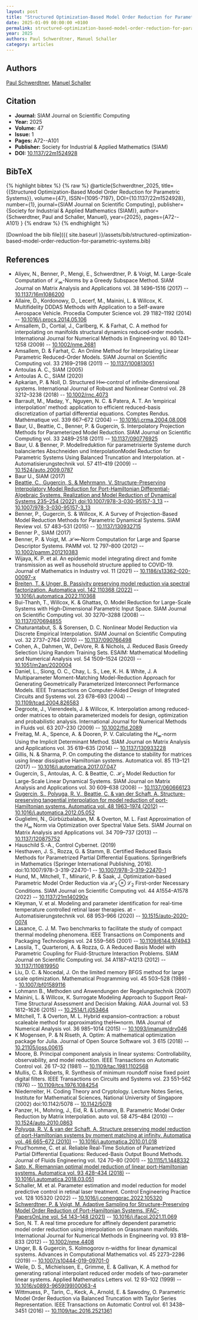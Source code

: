 ```yaml
---
layout: post
title: "Structured Optimization-Based Model Order Reduction for Parametric Systems"
date: 2025-01-09 00:00:00 +0100
permalink: structured-optimization-based-model-order-reduction-for-parametric-systems
year: 2025
authors: Paul Schwerdtner, Manuel Schaller
category: articles
---
```

 
## Authors
[Paul Schwerdtner](authors/paul-schwerdtner), [Manuel Schaller](authors/manuel-schaller)
 
## Citation
- **Journal:** SIAM Journal on Scientific Computing
- **Year:** 2025
- **Volume:** 47
- **Issue:** 1
- **Pages:** A72--A101
- **Publisher:** Society for Industrial & Applied Mathematics (SIAM)
- **DOI:** [10.1137/22m1524928](https://doi.org/10.1137/22m1524928)
 
## BibTeX
{% highlight bibtex %}
{% raw %}
@article{Schwerdtner_2025,
  title={{Structured Optimization-Based Model Order Reduction for Parametric Systems}},
  volume={47},
  ISSN={1095-7197},
  DOI={10.1137/22m1524928},
  number={1},
  journal={SIAM Journal on Scientific Computing},
  publisher={Society for Industrial & Applied Mathematics (SIAM)},
  author={Schwerdtner, Paul and Schaller, Manuel},
  year={2025},
  pages={A72--A101}
}
{% endraw %}
{% endhighlight %}
 
[Download the bib file]({{ site.baseurl }}/assets/bib/structured-optimization-based-model-order-reduction-for-parametric-systems.bib)
 
## References
- Aliyev, N., Benner, P., Mengi, E., Schwerdtner, P. & Voigt, M. Large-Scale Computation of $\mathcal{L}_\infty$-Norms by a Greedy Subspace Method. SIAM Journal on Matrix Analysis and Applications vol. 38 1496–1516 (2017) -- [10.1137/16m1086200](https://doi.org/10.1137/16m1086200)
- Allaire, D., Kordonowy, D., Lecerf, M., Mainini, L. & Willcox, K. Multifidelity DDDAS Methods with Application to a Self-aware Aerospace Vehicle. Procedia Computer Science vol. 29 1182–1192 (2014) -- [10.1016/j.procs.2014.05.106](https://doi.org/10.1016/j.procs.2014.05.106)
- Amsallem, D., Cortial, J., Carlberg, K. & Farhat, C. A method for interpolating on manifolds structural dynamics reduced‐order models. International Journal for Numerical Methods in Engineering vol. 80 1241–1258 (2009) -- [10.1002/nme.2681](https://doi.org/10.1002/nme.2681)
- Amsallem, D. & Farhat, C. An Online Method for Interpolating Linear Parametric Reduced-Order Models. SIAM Journal on Scientific Computing vol. 33 2169–2198 (2011) -- [10.1137/100813051](https://doi.org/10.1137/100813051)
- Antoulas A. C., SIAM (2005)
- Antoulas A. C., SIAM (2020)
- Apkarian, P. & Noll, D. Structured H∞‐control of infinite‐dimensional systems. International Journal of Robust and Nonlinear Control vol. 28 3212–3238 (2018) -- [10.1002/rnc.4073](https://doi.org/10.1002/rnc.4073)
- Barrault, M., Maday, Y., Nguyen, N. C. & Patera, A. T. An ‘empirical interpolation’ method: application to efficient reduced-basis discretization of partial differential equations. Comptes Rendus. Mathématique vol. 339 667–672 (2004) -- [10.1016/j.crma.2004.08.006](https://doi.org/10.1016/j.crma.2004.08.006)
- Baur, U., Beattie, C., Benner, P. & Gugercin, S. Interpolatory Projection Methods for Parameterized Model Reduction. SIAM Journal on Scientific Computing vol. 33 2489–2518 (2011) -- [10.1137/090776925](https://doi.org/10.1137/090776925)
- Baur, U. & Benner, P. Modellreduktion für parametrisierte Systeme durch balanciertes Abschneiden und InterpolationModel Reduction for Parametric Systems Using Balanced Truncation and Interpolation. at - Automatisierungstechnik vol. 57 411–419 (2009) -- [10.1524/auto.2009.0787](https://doi.org/10.1524/auto.2009.0787)
- Baur U., SIAM (2017)
- [Beattie, C., Gugercin, S. & Mehrmann, V. Structure-Preserving Interpolatory Model Reduction for Port-Hamiltonian Differential-Algebraic Systems. Realization and Model Reduction of Dynamical Systems 235–254 (2022) doi:10.1007/978-3-030-95157-3_13](structure-preserving-interpolatory-model-reduction-for-port-hamiltonian-differential-algebraic-systems) -- [10.1007/978-3-030-95157-3_13](https://doi.org/10.1007/978-3-030-95157-3_13)
- Benner, P., Gugercin, S. & Willcox, K. A Survey of Projection-Based Model Reduction Methods for Parametric Dynamical Systems. SIAM Review vol. 57 483–531 (2015) -- [10.1137/130932715](https://doi.org/10.1137/130932715)
- Benner P., SIAM (2017)
- Benner, P. & Voigt, M. ℋ∞‐Norm Computation for Large and Sparse Descriptor Systems. PAMM vol. 12 797–800 (2012) -- [10.1002/pamm.201210383](https://doi.org/10.1002/pamm.201210383)
- Wijaya, K. P. et al. An epidemic model integrating direct and fomite transmission as well as household structure applied to COVID-19. Journal of Mathematics in Industry vol. 11 (2021) -- [10.1186/s13362-020-00097-x](https://doi.org/10.1186/s13362-020-00097-x)
- [Breiten, T. & Unger, B. Passivity preserving model reduction via spectral factorization. Automatica vol. 142 110368 (2022)](passivity-preserving-model-reduction-via-spectral-factorization) -- [10.1016/j.automatica.2022.110368](https://doi.org/10.1016/j.automatica.2022.110368)
- Bui-Thanh, T., Willcox, K. & Ghattas, O. Model Reduction for Large-Scale Systems with High-Dimensional Parametric Input Space. SIAM Journal on Scientific Computing vol. 30 3270–3288 (2008) -- [10.1137/070694855](https://doi.org/10.1137/070694855)
- Chaturantabut, S. & Sorensen, D. C. Nonlinear Model Reduction via Discrete Empirical Interpolation. SIAM Journal on Scientific Computing vol. 32 2737–2764 (2010) -- [10.1137/090766498](https://doi.org/10.1137/090766498)
- Cohen, A., Dahmen, W., DeVore, R. & Nichols, J. Reduced Basis Greedy Selection Using Random Training Sets. ESAIM: Mathematical Modelling and Numerical Analysis vol. 54 1509–1524 (2020) -- [10.1051/m2an/2020004](https://doi.org/10.1051/m2an/2020004)
- Daniel, L., Siong, O. C., Chay, L. S., Lee, K. H. & White, J. A Multiparameter Moment-Matching Model-Reduction Approach for Generating Geometrically Parameterized Interconnect Performance Models. IEEE Transactions on Computer-Aided Design of Integrated Circuits and Systems vol. 23 678–693 (2004) -- [10.1109/tcad.2004.826583](https://doi.org/10.1109/tcad.2004.826583)
- Degroote, J., Vierendeels, J. & Willcox, K. Interpolation among reduced‐order matrices to obtain parameterized models for design, optimization and probabilistic analysis. International Journal for Numerical Methods in Fluids vol. 63 207–230 (2009) -- [10.1002/fld.2089](https://doi.org/10.1002/fld.2089)
- Freitag, M. A., Spence, A. & Dooren, P. V. Calculating the $H_{\infty}$-norm Using the Implicit Determinant Method. SIAM Journal on Matrix Analysis and Applications vol. 35 619–635 (2014) -- [10.1137/130933228](https://doi.org/10.1137/130933228)
- Gillis, N. & Sharma, P. On computing the distance to stability for matrices using linear dissipative Hamiltonian systems. Automatica vol. 85 113–121 (2017) -- [10.1016/j.automatica.2017.07.047](https://doi.org/10.1016/j.automatica.2017.07.047)
- Gugercin, S., Antoulas, A. C. & Beattie, C. $\mathcal{H}_2$ Model Reduction for Large-Scale Linear Dynamical Systems. SIAM Journal on Matrix Analysis and Applications vol. 30 609–638 (2008) -- [10.1137/060666123](https://doi.org/10.1137/060666123)
- [Gugercin, S., Polyuga, R. V., Beattie, C. & van der Schaft, A. Structure-preserving tangential interpolation for model reduction of port-Hamiltonian systems. Automatica vol. 48 1963–1974 (2012)](structure-preserving-tangential-interpolation-for-model-reduction-of-port-hamiltonian-systems) -- [10.1016/j.automatica.2012.05.052](https://doi.org/10.1016/j.automatica.2012.05.052)
- Guglielmi, N., Gürbüzbalaban, M. & Overton, M. L. Fast Approximation of the $H_\infty$ Norm via Optimization over Spectral Value Sets. SIAM Journal on Matrix Analysis and Applications vol. 34 709–737 (2013) -- [10.1137/120875752](https://doi.org/10.1137/120875752)
- Hauschild S.-A., Control Cybernet. (2019)
- Hesthaven, J. S., Rozza, G. & Stamm, B. Certified Reduced Basis Methods for Parametrized Partial Differential Equations. SpringerBriefs in Mathematics (Springer International Publishing, 2016). doi:10.1007/978-3-319-22470-1 -- [10.1007/978-3-319-22470-1](https://doi.org/10.1007/978-3-319-22470-1)
- Hund, M., Mitchell, T., Mlinarić, P. & Saak, J. Optimization-based Parametric Model Order Reduction via ${ {\mathcal{H}_2} \otimes {\mathcal{L}_2} }$ First-order Necessary Conditions. SIAM Journal on Scientific Computing vol. 44 A1554–A1578 (2022) -- [10.1137/21m140290x](https://doi.org/10.1137/21m140290x)
- Kleyman, V. et al. Modeling and parameter identification for real-time temperature controlled retinal laser therapies. at - Automatisierungstechnik vol. 68 953–966 (2020) -- [10.1515/auto-2020-0074](https://doi.org/10.1515/auto-2020-0074)
- Lasance, C. J. M. Two benchmarks to facilitate the study of compact thermal modeling phenomena. IEEE Transactions on Components and Packaging Technologies vol. 24 559–565 (2001) -- [10.1109/6144.974943](https://doi.org/10.1109/6144.974943)
- Lassila, T., Quarteroni, A. & Rozza, G. A Reduced Basis Model with Parametric Coupling for Fluid-Structure Interaction Problems. SIAM Journal on Scientific Computing vol. 34 A1187–A1213 (2012) -- [10.1137/110819950](https://doi.org/10.1137/110819950)
- Liu, D. C. & Nocedal, J. On the limited memory BFGS method for large scale optimization. Mathematical Programming vol. 45 503–528 (1989) -- [10.1007/bf01589116](https://doi.org/10.1007/bf01589116)
- Lohmann B., Methoden und Anwendungen der Regelungstechnik (2007)
- Mainini, L. & Willcox, K. Surrogate Modeling Approach to Support Real-Time Structural Assessment and Decision Making. AIAA Journal vol. 53 1612–1626 (2015) -- [10.2514/1.j053464](https://doi.org/10.2514/1.j053464)
- Mitchell, T. & Overton, M. L. Hybrid expansion–contraction: a robust scaleable method for approximating theH∞norm. IMA Journal of Numerical Analysis vol. 36 985–1014 (2015) -- [10.1093/imanum/drv046](https://doi.org/10.1093/imanum/drv046)
- K Mogensen, P. & N Riseth, A. Optim: A mathematical optimization package for Julia. Journal of Open Source Software vol. 3 615 (2018) -- [10.21105/joss.00615](https://doi.org/10.21105/joss.00615)
- Moore, B. Principal component analysis in linear systems: Controllability, observability, and model reduction. IEEE Transactions on Automatic Control vol. 26 17–32 (1981) -- [10.1109/tac.1981.1102568](https://doi.org/10.1109/tac.1981.1102568)
- Mullis, C. & Roberts, R. Synthesis of minimum roundoff noise fixed point digital filters. IEEE Transactions on Circuits and Systems vol. 23 551–562 (1976) -- [10.1109/tcs.1976.1084254](https://doi.org/10.1109/tcs.1976.1084254)
- Niederreiter, H. Coding Theory and Cryptology. Lecture Notes Series, Institute for Mathematical Sciences, National University of Singapore (2002) doi:10.1142/5078 -- [10.1142/5078](https://doi.org/10.1142/5078)
- Panzer, H., Mohring, J., Eid, R. & Lohmann, B. Parametric Model Order Reduction by Matrix Interpolation. auto vol. 58 475–484 (2010) -- [10.1524/auto.2010.0863](https://doi.org/10.1524/auto.2010.0863)
- [Polyuga, R. V. & van der Schaft, A. Structure preserving model reduction of port-Hamiltonian systems by moment matching at infinity. Automatica vol. 46 665–672 (2010)](structure-preserving-model-reduction-of-port-hamiltonian-systems-by-moment-matching-at-infinity) -- [10.1016/j.automatica.2010.01.018](https://doi.org/10.1016/j.automatica.2010.01.018)
- Prud’homme, C. et al. Reliable Real-Time Solution of Parametrized Partial Differential Equations: Reduced-Basis Output Bound Methods. Journal of Fluids Engineering vol. 124 70–80 (2001) -- [10.1115/1.1448332](https://doi.org/10.1115/1.1448332)
- [Sato, K. Riemannian optimal model reduction of linear port-Hamiltonian systems. Automatica vol. 93 428–434 (2018)](riemannian-optimal-model-reduction-of-linear-port-hamiltonian-systems) -- [10.1016/j.automatica.2018.03.051](https://doi.org/10.1016/j.automatica.2018.03.051)
- Schaller, M. et al. Parameter estimation and model reduction for model predictive control in retinal laser treatment. Control Engineering Practice vol. 128 105320 (2022) -- [10.1016/j.conengprac.2022.105320](https://doi.org/10.1016/j.conengprac.2022.105320)
- [Schwerdtner, P. & Voigt, M. Adaptive Sampling for Structure-Preserving Model Order Reduction of Port-Hamiltonian Systems. IFAC-PapersOnLine vol. 54 143–148 (2021)](adaptive-sampling-for-structure-preserving-model-order-reduction-of-port-hamiltonian-systems) -- [10.1016/j.ifacol.2021.11.069](https://doi.org/10.1016/j.ifacol.2021.11.069)
- Son, N. T. A real time procedure for affinely dependent parametric model order reduction using interpolation on Grassmann manifolds. International Journal for Numerical Methods in Engineering vol. 93 818–833 (2012) -- [10.1002/nme.4408](https://doi.org/10.1002/nme.4408)
- Unger, B. & Gugercin, S. Kolmogorov n-widths for linear dynamical systems. Advances in Computational Mathematics vol. 45 2273–2286 (2019) -- [10.1007/s10444-019-09701-0](https://doi.org/10.1007/s10444-019-09701-0)
- Weile, D. S., Michielssen, E., Grimme, E. & Gallivan, K. A method for generating rational interpolant reduced order models of two-parameter linear systems. Applied Mathematics Letters vol. 12 93–102 (1999) -- [10.1016/s0893-9659(99)00063-4](https://doi.org/10.1016/s0893-9659(99)00063-4)
- Wittmuess, P., Tarin, C., Keck, A., Arnold, E. & Sawodny, O. Parametric Model Order Reduction via Balanced Truncation with Taylor Series Representation. IEEE Transactions on Automatic Control vol. 61 3438–3451 (2016) -- [10.1109/tac.2016.2521361](https://doi.org/10.1109/tac.2016.2521361)

